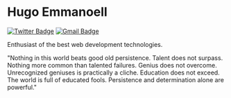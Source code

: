 # Hugo Emmanoell 

[![Twitter Badge](https://img.shields.io/badge/-@hugooxrs-00875f?style=flat-square&labelColor=00875f&logo=twitter&logoColor=white&link=https://twitter.com/hugooxrs)](https://twitter.com/hugooxrs) 
[![Gmail Badge](https://img.shields.io/badge/-hugooxrs@gmail.com-00875f?style=flat-square&logo=Gmail&logoColor=white&link=mailto:hugooxrs@gmail.com)](mailto:hugooxrs@gmail.com)

Enthusiast of the best web development technologies.

"Nothing in this world beats good old persistence. Talent does not surpass. Nothing more common than talented failures. Genius does not overcome. Unrecognized geniuses is practically a cliche. Education does not exceed. The world is full of educated fools. Persistence and determination alone are powerful."

